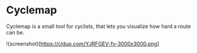 # Cyclemap

Cyclemap is a small tool for cyclists, that lets you visualize how hard a route can be.

!(screenshot)[https://cldup.com/YJRFGEV-fv-3000x3000.png]